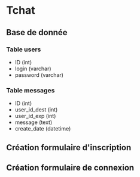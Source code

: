 # Tchat

## Base de donnée


### Table users
- ID (int)
- login (varchar)
- password (varchar)

### Table messages
- ID (int)
- user_id_dest (int)
- user_id_exp (int)
- message (text)
- create_date (datetime)

## Création formulaire d'inscription

## Création formulaire de connexion
